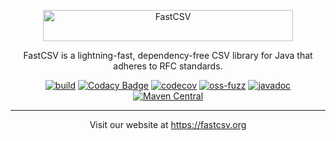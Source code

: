 <p align="center">
  <img src="fastcsv.svg" width="400" height="50" alt="FastCSV">
</p>

<p align="center">
  FastCSV is a lightning-fast, dependency-free CSV library for Java that adheres to RFC standards.
</p>

<p align="center">
  <a href="https://github.com/osiegmar/FastCSV/actions/workflows/build.yml"><img src="https://github.com/osiegmar/FastCSV/actions/workflows/build.yml/badge.svg?branch=main" alt="build"></a>
  <a href="https://app.codacy.com/gh/osiegmar/FastCSV/dashboard?utm_source=gh&utm_medium=referral&utm_content=&utm_campaign=Badge_grade"><img src="https://app.codacy.com/project/badge/Grade/7270301676d6463bad9dd1fe23429942" alt="Codacy Badge"></a>
  <a href="https://codecov.io/gh/osiegmar/FastCSV"><img src="https://codecov.io/gh/osiegmar/FastCSV/branch/main/graph/badge.svg?token=WIWkv7HUyk" alt="codecov"></a>
  <a href="https://bugs.chromium.org/p/oss-fuzz/issues/list?sort=-opened&can=1&q=proj:fastcsv"><img src="https://oss-fuzz-build-logs.storage.googleapis.com/badges/fastcsv.svg" alt="oss-fuzz"></a>
  <a href="https://javadoc.io/doc/de.siegmar/fastcsv"><img src="https://javadoc.io/badge2/de.siegmar/fastcsv/javadoc.svg" alt="javadoc"></a>
  <a href="https://central.sonatype.com/artifact/de.siegmar/fastcsv"><img src="https://img.shields.io/maven-central/v/de.siegmar/fastcsv" alt="Maven Central"></a>
</p>

------

<p align="center">
  Visit our website at <a href="https://fastcsv.org">https://fastcsv.org</a>
</p>
